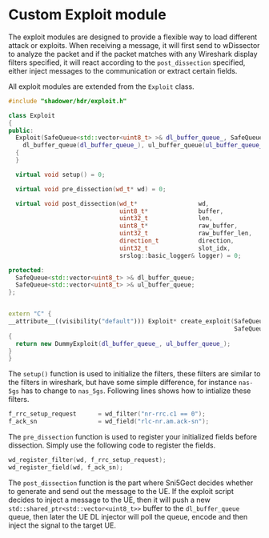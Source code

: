 # Custom Exploit module

The exploit modules are designed to provide a flexible way to load different attack or exploits. When receiving a message, it will first send to wDissector to analyze the packet and if the packet matches with any Wireshark display filters specified, it will react according to the `post_dissection` specified, either inject messages to the communication or extract certain fields.

All exploit modules are extended from the `Exploit` class.

```cpp
#include "shadower/hdr/exploit.h"

class Exploit
{
public:
  Exploit(SafeQueue<std::vector<uint8_t> >& dl_buffer_queue_, SafeQueue<std::vector<uint8_t> >& ul_buffer_queue_) :
    dl_buffer_queue(dl_buffer_queue_), ul_buffer_queue(ul_buffer_queue_)
  {
  }

  virtual void setup() = 0;

  virtual void pre_dissection(wd_t* wd) = 0;

  virtual void post_dissection(wd_t*                 wd,
                               uint8_t*              buffer,
                               uint32_t              len,
                               uint8_t*              raw_buffer,
                               uint32_t              raw_buffer_len,
                               direction_t           direction,
                               uint32_t              slot_idx,
                               srslog::basic_logger& logger) = 0;

protected:
  SafeQueue<std::vector<uint8_t> >& dl_buffer_queue;
  SafeQueue<std::vector<uint8_t> >& ul_buffer_queue;
};


extern "C" {
__attribute__((visibility("default"))) Exploit* create_exploit(SafeQueue<std::vector<uint8_t> >& dl_buffer_queue_,
                                                               SafeQueue<std::vector<uint8_t> >& ul_buffer_queue_)
{
  return new DummyExploit(dl_buffer_queue_, ul_buffer_queue_);
}
}
```

The `setup()` function is used to initialize the filters, these filters are similar to the filters in wireshark, but have some simple difference, for instance `nas-5gs` has to change to `nas_5gs`. Following lines shows how to intialize these filters.

```cpp
f_rrc_setup_request      = wd_filter("nr-rrc.c1 == 0");
f_ack_sn                 = wd_field("rlc-nr.am.ack-sn");
```

The `pre_dissection` function is used to register your initialized fields before dissection. Simply use the following code to register the fields.

```cpp
wd_register_filter(wd, f_rrc_setup_request);
wd_register_field(wd, f_ack_sn);
```

The `post_dissection` function is the part where Sni5Gect decides whether to generate and send out the message to the UE. If the exploit script decides to inject a message to the UE, then it will push a new `std::shared_ptr<std::vector<uint8_t>>` buffer to the `dl_buffer_queue` queue, then later the UE DL injector will poll the queue, encode and then inject the signal to the target UE.
